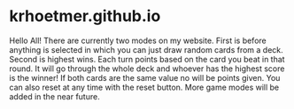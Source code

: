 # krhoetmer.github.io
Hello All!
There are currently two modes on my website.
First is before anything is selected in which you can just draw random cards from a deck.
Second is highest wins. 
Each turn points based on the card you beat in that round.
It will go through the whole deck and whoever has the highest score is the winner!
If both cards are the same value no will be points given.
You can also reset at any time with the reset button.
More game modes will be added in the near future.
